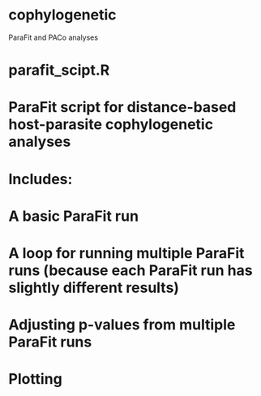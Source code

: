 # cophylogenetic
ParaFit and PACo analyses

# parafit_scipt.R
# ParaFit script for distance-based host-parasite cophylogenetic analyses
# Includes:
#  A basic ParaFit run
#  A loop for running multiple ParaFit runs (because each ParaFit run has slightly different results)
#  Adjusting p-values from multiple ParaFit runs
#  Plotting
